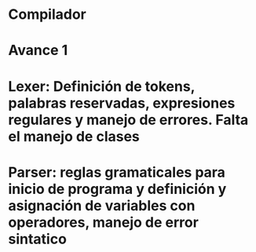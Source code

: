 # Compilador

# Avance 1
# Lexer: Definición de tokens, palabras reservadas, expresiones regulares y manejo de errores. Falta el manejo de clases
# Parser: reglas gramaticales para inicio de programa y definición y asignación de variables con operadores, manejo de error sintatico